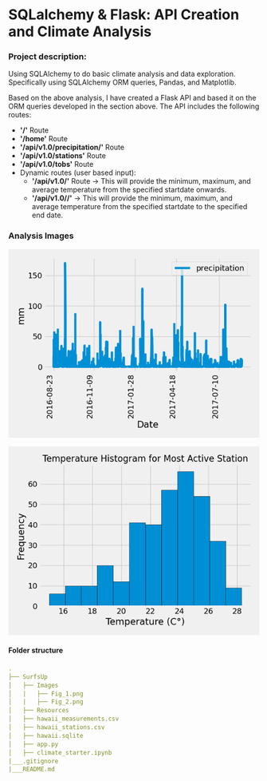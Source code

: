 # SQLalchemy & Flask: API Creation and Climate Analysis 

### Project description:
Using SQLAlchemy to do basic climate analysis and data exploration. Specifically using SQLAlchemy ORM queries, Pandas, and Matplotlib. 

Based on the above analysis, I have created a Flask API and based it on the ORM queries developed in the section above. The API includes the following routes: 
* **'/'** Route
* **'/home'** Route
* **'/api/v1.0/precipitation/'** Route
* **'/api/v1.0/stations'** Route
* **'/api/v1.0/tobs'** Route
* Dynamic routes (user based input):
    * **'/api/v1.0/<start>'** Route -> This will provide the minimum, maximum, and average temperature from the specified startdate onwards. 
    * **'/api/v1.0/<start>/<end>'** -> This will provide the minimum, maximum, and average temperature from the specified startdate to the specified end date. 


### Analysis Images
![line_chart](https://github.com/Kokolipa/sqlalchemy-challenge/blob/sqlalchamy/SurfsUp/Images/Fig_1.png)

![histogram](https://github.com/Kokolipa/sqlalchemy-challenge/blob/sqlalchamy/SurfsUp/Images/Fig_2.png)
#### Folder structure
``` yml
.
├── SurfsUp
│   ├── Images    
│   |   ├── Fig_1.png
│   |   ├── Fig_2.png               
│   ├── Resources
│   ├── hawaii_measurements.csv   
│   ├── hawaii_stations.csv 
│   ├── hawaii.sqlite      
│   ├── app.py
│   ├── climate_starter.ipynb
|___.gitignore               
|___README.md
``` 


